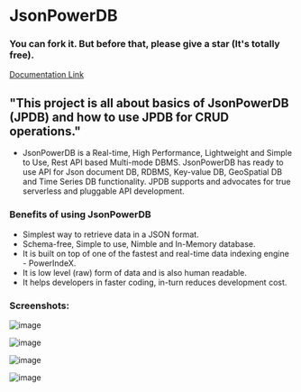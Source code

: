 # JsonPowerDB 
### You can fork it. But before that, please give a star (It's totally free).

[Documentation Link](http://login2explore.com/jpdb/docs.html)

## "This project is all about basics of JsonPowerDB (JPDB) and how to use JPDB for CRUD operations." 


- JsonPowerDB is a Real-time, High Performance, Lightweight and Simple to Use, Rest API based Multi-mode DBMS. JsonPowerDB has ready to use API for Json document DB, RDBMS, Key-value DB, GeoSpatial DB and Time Series DB functionality. JPDB supports and advocates for true serverless and pluggable API development.

### Benefits of using JsonPowerDB

- Simplest way to retrieve data in a JSON format.
- Schema-free, Simple to use, Nimble and In-Memory database.
- It is built on top of one of the fastest and real-time data indexing engine - PowerIndeX.
- It is low level (raw) form of data and is also human readable.
- It helps developers in faster coding, in-turn reduces development cost.

### Screenshots:

![image](https://user-images.githubusercontent.com/94118472/141754068-21b1bdc7-cd61-4ba7-8b3d-577204567cd1.png)

![image](https://user-images.githubusercontent.com/94118472/141754265-3c1114be-fb5a-4650-b086-733e2244efde.png)

![image](https://user-images.githubusercontent.com/94118472/141754319-139f7624-f29a-47b8-9e77-e69d345032b3.png)

![image](https://user-images.githubusercontent.com/94118472/141754163-dc7050b4-aded-4624-96b9-8b61e4669cae.png)

